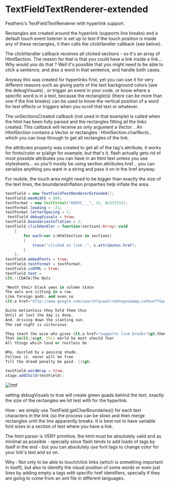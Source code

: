 TextFieldTextRenderer-extended
==============================

Feathers's TextFieldTextRenderer with hyperlink support.

Rectangles are created around the hyperlink (supports line breaks) and a default touch event listener is set up to test if the touch position is inside any of these rectangles, it then calls the clickHandler callback (see below).

The clickHandler callback receives all clicked sections - so it's an array of HtmlSection. The reason for that is that you could have a link inside a link... Why would you do that ? Well it's possible that you might need to be able to click a sentence, and also a word in that sentence, and handle both cases.

Anyway this was created for hyperlinks first, yet you can use it for very different reasons such as  giving parts of the text background colors (see the debugVisuals) , or trigger an event in your code, or know where a specific word is in a text, because the rectangle(s) (there can be more than one if the line breaks) can be used to know the vertical position of a word for text effects or triggers when you scroll that text or whatever.

The onSectionsCreated callback (not used in that example) is called when the html has been fully parsed and the rectangles fitting all the links created. This callback will receive as only argument a Vector.<HtmlSection> .
An HtmlSection contains a Vector or rectangles : HtmlSection.charRects , which you can loop through to get all rectangles of the link.

the attributes property was created to get all of the tag's attribute, it works for fonts/color or p/align for example, but that's it, flash actually gets rid of most possible attributes you can have in an html text unless you use stylesheets... so you'll mostly be using section.attributes.href... you can serialize anything you want in a string and pass it on in the href anyway.

For mobile, the touch area might need to be bigger than exactly the size of the text lines, the boundariesInflation properties help inflate the area.

```actionscript
textField = new TextFieldTextRendererExtended();
textField.maxWidth = 800;
textFormat = new TextFormat("KENYC___", 32, 0x333333);
textFormat.leading = -21;
textFormat.letterSpacing = 1;
 textField.debugVisuals = true;
textField.boundariesInflation = 2;
textField.clickHandler = function(sections:Array):void
    {
    	for each(var s:HtmlSection in sections)
    	{
    		trace("clicked on link :", s.attributes.href);
    	}
    };
textField.embedFonts = true;
textField.textFormat = textFormat;
textField.isHTML = true;
textField.text =
&lt;![CDATA[The Owls

'Neath their black yews in solemn state
The owls are sitting in a row
Like foreign gods; and even so
&lt;a href="http://www.google.com/search?q=owl+red+eyes&amp;safe=off&amp;source=lnms&amp;tbm=isch&amp;sa=X"&gt;Blink their red eyes;&lt;/a&gt; they meditate.

Quite motionless they hold them thus
Until at last the day is done,
And, driving down the slanting sun,
The sad night is victorious.

They teach the wise who gives &lt;a href="supports line breaks"&gt;them ear
That in&lt;/a&gt; this world he most should fear
All things which loud or restless be.

Who, dazzled by a passing shade,
Follows it, never will be free
Till the dread penalty be paid. ]]&gt;

textField.wordWrap = true;
stage.addChild(textField);
```

![httf](https://cloud.githubusercontent.com/assets/2741417/4938073/c3c61d1c-65c8-11e4-9740-d6b48f83fe90.png)

setting debugVisuals to true will create green quads behind the text, exactly the size of the rectangles we hit test with for the hyperlink.

How :
we simply use TextField.getCharBoundaries() for each text characters in the link (so the process can be slow) and then merge rectangles until the line apparently breaks.
It is best not to have variable font sizes in a section of text where you have a link.

The html parser is VERY primitive, the html must be absolutely valid and as minimal as possible - specially since flash tends to add loads of tags by itself in the end - but you can absolutely use font tags to change color for your link's text and so on.

Why :
Not only to be able to touch/click links (which is something important in itself), but also to identify the visual position of some words or even just lines by adding empty a tags with specific href identifiers, specially if they are going to come from an xml file in different languages.
